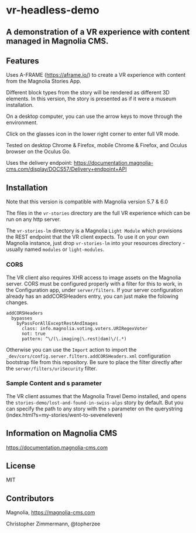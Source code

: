 # vr-headless-demo

## A demonstration of a VR experience with content managed in Magnolia CMS.


## Features

Uses A-FRAME (https://aframe.io/) to create a VR experience with content from the Magnolia Stories App.

Different block types from the story will be rendered as different 3D elements. In this version, the story is presented as if it were a museum installation.

On a desktop computer, you can use the arrow keys to move through the environment.

Click on the glasses icon in the lower right corner to enter full VR mode.

Tested on desktop Chrome & Firefox, mobile Chrome & Firefox, and Oculus browser on the Oculus Go.

Uses the delivery endpoint: https://documentation.magnolia-cms.com/display/DOCS57/Delivery+endpoint+API

## Installation

Note that this version is compatible with Magnolia version 5.7 & 6.0

The files in the `vr-stories` directory are the full VR experience which can be run on any http server.

The `vr-stories-lm` directory is a Magnolia `Light Module` which provisions the REST endpoint
that the VR client expects.
To use it on your own Magnolia instance, just drop `vr-stories-lm` into your resources directory - usually named `modules` or `light-modules`.

### CORS

The VR client also requires XHR access to image assets on the Magnolia server. CORS must be configured properly with a filter for this to work, in the Configuration app, under `server/filters`. If your server configuration already has an addCORSHeaders entry, you can just make the folowing changes.
```
addCORSHeaders
  bypasses
    byPassForAllExceptRestAndImages
      class: info.magnolia.voting.voters.URIRegexVoter
      not: true
      pattern: ^\/(\.imaging|\.rest|dam)\/(.*)

```
Otherwise you can use the `Import` action to import the `_dev/cors/config.server.filters.addCORSHeaders.xml` configuration bootstrap file from this repository. Be sure to place the filter directly after the `server/filters/uriSecurity` filter.

### Sample Content and s parameter

The VR client assumes that the Magnolia Travel Demo installed, and opens the `stories-demo/lost-and-found-in-swiss-alps` story by default. But you can specify the path to any story with the `s` parameter on the querystring (index.html?s=my-stories/went-to-seveneleven)

## Information on Magnolia CMS
https://documentation.magnolia-cms.com

## License

MIT

## Contributors

Magnolia, https://magnolia-cms.com

Christopher Zimmermann, @topherzee
